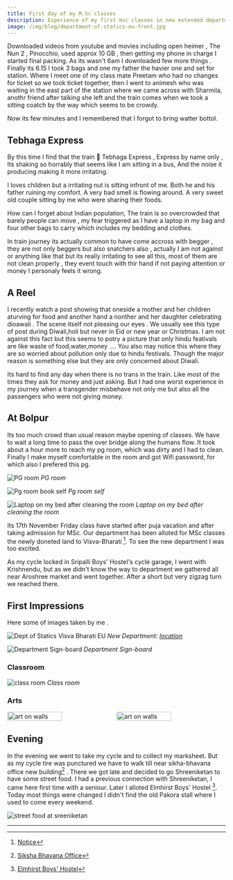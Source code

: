 ```yaml
---
title: First day of my M.Sc classes
description: Experience of my first msc classes in new extended department
image: /img/blog/department-of-statics-eu-front.jpg
---
```





Downloaded videos from youtube and movies including open heimer , The Nun 2 , Pinocchio, used approx 10 GB , then getting my phone in charge I started final packing. As its wasn't  6am I downloaded few more things . Finally its 6.15 I took 3 bags and one my father the havier one and set for station. Where I meet one of my class mate Preetam who had no changes for ticket so we took ticket together, then I went to animesh who was waiting in the east part of the station where we came across with Sharmila, anothr friend  after talking she left and the train comes when we took a sitting coatch by the way which seems to be crowdy.  

Now its few minutes and I remembered that I forgot to bring watter bottol.

## Tebhaga Express

By this time I find that the train 🚆 Tebhaga Express , Express by name only , Its shaking so horrably that seems like I am sitting in a bus, And the noise it producing making it more irritating. 

I loves children but a irritating nut is sitting infront of me. Both he and his father ruining my comfort. A very bad smell is flowing around. A very sweet old couple sitting by me who were sharing their foods.

How can I forget about Indian population,  The train is so overcrowded that barely people can move  , my fear triggered as I have  a laptop in my bag and four other  bags to carry which  includes my bedding and clothes.

In train journey its actually common to have come accross with begger , they are not only beggers but also snatchers also , actually I am not against or anything like that but its really irritating to see all this, most of them are not clean properly , they event touch with thir hand if not paying attention or money I personaly feels it wrong. 

## A Reel

I recently watch a post showing that oneside a mother and her children aturving for food and another hand a nonther and her daughter  celebrating dioawali . The scene itself not pleasing our eyes . We usually see this type of post during Diwali,holi but never in Eid or new year or Christmas.  I am not against this fact but this seems to potry a picture that only hindu feativals are like waste of food,water,money .... You also may notice this where they are so worried about pollution only due to hindu festivals. Though the major reason is something else but they are only concerned about Diwali.

Its hard to find any day when there is no trans in the train. Like  most of the times they ask for money and just asking. But I had one worst experience in my journey when a transgender misbehave not only me but also all the passengers who were not giving money.

## At Bolpur

Its too much crowd than usual reason maybe opening of classes. We have to wait a long time to pass the over bridge along the humans flow. It took about a hour more to reach my pg room, which was dirty and I had to clean. Finally I make myself comfortable in the room and got Wifi password, for which also I prefered this pg.






![PG room](/img/blog/shayambati-pg-room-east-wall.jpg)
*PG room*

![Pg room book self](/img/blog/shayambati-pg-room-south-wall.jpg)
*Pg room self*

![Laptop on my bed after cleaning the room](/img/blog/shayambati-pg-room.jpg)
*Laptop on my bed after cleaning the room*






Its 17th November Friday class have started after puja vacation and after taking admission for MSc. Our department has been alloted for MSc classes the newly doneted land to Visva-Bharati [^3]. To see the new department I was too excited.

As my cycle locked in Sripalli Boys' Hostel's cycle garage, I went with Krishnendu, but as we didn't know the way to department we gathered all near Aroshree market and  went together. After a short but very zigzag turn we reached there.

## First Impressions

Here some of images taken by me .

![Dept of Statics Visva Bharati EU](/img/blog/department-of-statics-eu-front.jpg)
*New Department: [location](https://maps.app.goo.gl/vrhZRUZWnhZXFPCM9)*


![Department Sign-board](/img/blog/department-of-statistics-extended-unit.jpg)
*Department Sign-board*

### Classroom

![class room](/img/blog/vb-stat-eu-classroom.jpg)
*Class room*

### Arts

<div style="display: flex;">
    <img src="/img/blog/statistics-dept-wall-decoration-1.png" alt="art on walls" style="width: 50%; height: auto;">
    <img src="/img/blog/statistics-dept-wall-decoration-2.png" alt="art on walls" style="width: 50%; height: auto;">
</div>


## Evening
In the evening we went to take my cycle and to collect my marksheet. But as my cycle tire was punctured we have to walk till near sikha-bhavana office new building[^1] . There we got late and decided to go Shreeniketan to have some street food. I had a previous connection with Shreeniketan, I came here first time with a seniour. Later I alloted Elmhirst Boys' Hostel [^2]. Today most things were changed I didn't find the old Pakora stall where I used to come every weekend.


![street food at sreeniketan](/img/blog/sriniketan-evening-at-street-food-stall.jpg)

---

[^1]: [Siksha Bhavana Office](https://maps.app.goo.gl/6gsEKdpSHJK9LNfE7)
[^2]: [Elmhirst Boys' Hostel](https://www.visvabharati.ac.in/file/Elmhirst%20boys%20hostel(1).pdf)

[^3]: [Notice](https://visvabharati.ac.in/files/628040923_Allotment_of_house_and_land_donated_to_the_University_by_Shri_Arabinda_Mukherjee_and_Smt._Nita_Mukherjee.pdf)